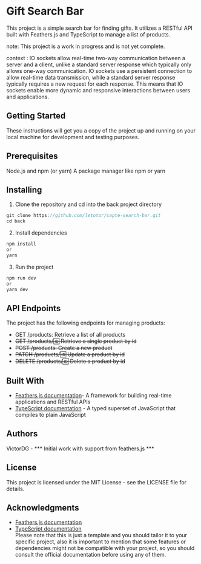 # Gift Search Bar
This project is a simple search bar for finding gifts. It utilizes a RESTful API built with Feathers.js and TypeScript to manage a list of products.


note: This project is a work in progress and is not yet complete.


context : IO sockets allow real-time two-way communication between a server and a client, unlike a standard server response which typically only allows one-way communication. IO sockets use a persistent connection to allow real-time data transmission, while a standard server response typically requires a new request for each response. This means that IO sockets enable more dynamic and responsive interactions between users and applications.

## Getting Started
These instructions will get you a copy of the project up and running on your local machine for development and testing purposes.

## Prerequisites
Node.js and npm (or yarn)
A package manager like npm or yarn

## Installing
1. Clone the repository and cd into the back project directory 

```javascript
git clone https://github.com/letotor/capte-search-bar.git
cd back
```

2. Install dependencies
```javascript
npm install
or
yarn 
```


3. Run the project
```js
npm run dev
or
yarn dev
```


## API Endpoints
The project has the following endpoints for managing products:

- GET /products: Retrieve a list of all products
- ~~GET /products/:id: Retrieve a single product by id~~
- ~~POST /products: Create a new product~~
- ~~PATCH /products/:id: Update a product by id~~
- ~~DELETE /products/:id: Delete a product by id~~

## Built With
- [Feathers.js documentation](https://feathersjs.com/)- A framework for building real-time applications and RESTful APIs
- [TypeScript documentation](https://www.typescriptlang.org/)  - A typed superset of JavaScript that compiles to plain JavaScript

## Authors
VictorDG - *** Initial work with support from feathers.js ***

## License
This project is licensed under the MIT License - see the LICENSE file for details.

## Acknowledgments
- [Feathers.js documentation](https://feathersjs.com/)
- [TypeScript documentation](https://www.typescriptlang.org/)  
Please note that this is just a template and you should tailor it to your specific project, also it is important to mention that some features or dependencies might not be compatible with your project, so you should consult the official documentation before using any of them.